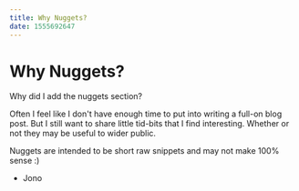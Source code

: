 ```yaml
---
title: Why Nuggets?
date: 1555692647
---
```


# Why Nuggets?

Why did I add the nuggets section?

Often I feel like I don't have enough time to put into writing a full-on blog post. But I still want to share little tid-bits that I find interesting. Whether or not they may be useful to wider public.

Nuggets are intended to be short raw snippets and may not make 100% sense :)

- Jono
